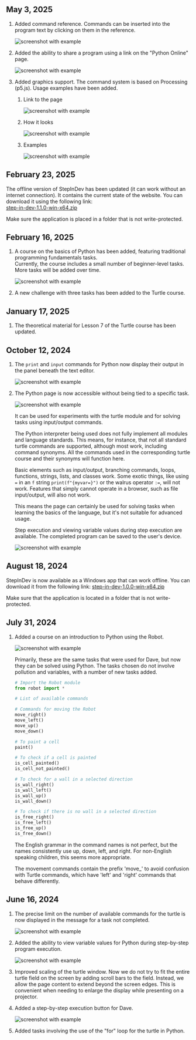 ## May 3, 2025
1. Added command reference. Commands can be inserted into the program text by clicking on them in the reference.

   ![screenshot with example](2025-06-03/help.png)

2. Added the ability to share a program using a link on the "Python Online" page.

   ![screenshot with example](2025-06-03/share.png)

3. Added graphics support. The command system is based on Processing (p5.js). Usage examples have been added.

   1. Link to the page

      ![screenshot with example](2025-06-03/p5.png)

   2. How it looks

      ![screenshot with example](2025-06-03/p5run.png)

   3. Examples

      ![screenshot with example](2025-06-03/examples.png)

## February 23, 2025

The offline version of StepInDev has been updated (it can work without an internet connection). It contains the current state of the website.
You can download it using the following link:  
[step-in-dev-1.1.0-win-x64.zip](https://github.com/step-in-dev/release/releases/download/1.1.0/step-in-dev-1.1.0-win-x64.zip)

Make sure the application is placed in a folder that is not write-protected.

## February 16, 2025

1. A course on the basics of Python has been added, featuring traditional programming fundamentals tasks.  
   Currently, the course includes a small number of beginner-level tasks. More tasks will be added over time.

   ![screenshot with example](2025-03-16/python.png)

2. A new challenge with three tasks has been added to the Turtle course.

## January 17, 2025
1. The theoretical material for Lesson 7 of the Turtle course has been updated.

## October 12, 2024

1. The `print` and `input` commands for Python now display their output in the panel beneath the text editor.

   ![screenshot with example](2024-10-12/console.png)

2. The Python page is now accessible without being tied to a specific task.

   ![screenshot with example](2024-10-12/python.png)

   It can be used for experiments with the turtle module and for solving tasks using input/output commands.

   The Python interpreter being used does not fully implement all modules and language standards. This means, for instance, that not all standard turtle commands are supported, although most work, including command synonyms. All the commands used in the corresponding turtle course and their synonyms will function here.

   Basic elements such as input/output, branching commands, loops, functions, strings, lists, and classes work. Some exotic things, like using `=` in an `f` string `print(f"{myvar=}")` or the walrus operator `:=`, will not work. Features that simply cannot operate in a browser, such as file input/output, will also not work.

   This means the page can certainly be used for solving tasks when learning the basics of the language, but it's not suitable for advanced usage.

   Step execution and viewing variable values during step execution are available. The completed program can be saved to the user's device.

   ![screenshot with example](2024-10-12/debug_save.png)

## August 18, 2024

StepInDev is now available as a Windows app that can work offline.
You can download it from the following link:
[step-in-dev-1.0.0-win-x64.zip](https://github.com/step-in-dev/release/releases/download/1.0.0/step-in-dev-1.0.0-win-x64.zip)

Make sure that the application is located in a folder that is not write-protected.

## July 31, 2024

1. Added a course on an introduction to Python using the Robot.

    ![screenshot with example](2024-07-31/new-course.png)

    Primarily, these are the same tasks that were used for Dave, but now they can be solved using Python.
    The tasks chosen do not involve pollution and variables, with a number of new tasks added.

    ```python
    # Import the Robot module
    from robot import *

    # List of available commands

    # Commands for moving the Robot
    move_right()
    move_left()
    move_up()
    move_down()
    
    # To paint a cell
    paint()

    # To check if a cell is painted
    is_cell_painted()
    is_cell_not_painted()

    # To check for a wall in a selected direction
    is_wall_right()
    is_wall_left()
    is_wall_up()
    is_wall_down()
    
    # To check if there is no wall in a selected direction
    is_free_right()
    is_free_left()
    is_free_up()
    is_free_down()
    ```

    The English grammar in the command names is not perfect, but the names consistently use up, down, left, and right.
    For non-English speaking children, this seems more appropriate.

    The movement commands contain the prefix 'move_' to avoid confusion with Turtle commands, which have 'left' and 'right' commands that behave differently.
## June 16, 2024

1. The precise limit on the number of available commands for the turtle is now displayed in the message for a task not completed.

    ![screenshot with example](2024-06-16/command-restriction.png)
2. Added the ability to view variable values for Python during step-by-step program execution.

    ![screenshot with example](2024-06-16/debugger-added.png)
3. Improved scaling of the turtle window. Now we do not try to fit the entire turtle field on the screen by adding scroll bars to the field. Instead, we allow the page content to extend beyond the screen edges. This is convenient when needing to enlarge the display while presenting on a projector.
4. Added a step-by-step execution button for Dave.
 
    ![screenshot with example](2024-06-16/dave-debugging.png)
5. Added tasks involving the use of the "for" loop for the turtle in Python.
